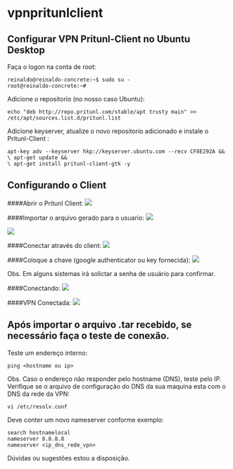 # vpnpritunlclient

Configurar VPN Pritunl-Client no Ubuntu Desktop 
---

Faça o logon na conta de root:
```shell
reinaldo@reinaldo-concrete:~$ sudo su -
root@reinaldo-concrete:~#
```

Adicione o repositorio (no nosso caso Ubuntu):
```shell
echo "deb http://repo.pritunl.com/stable/apt trusty main" >> /etc/apt/sources.list.d/pritunl.list
```
Adicione keyserver, atualize o novo repositorio adicionado e instale o Pritunl-Client :
```shell
apt-key adv --keyserver hkp://keyserver.ubuntu.com --recv CF8E292A && 
\ apt-get update && 
\ apt-get install pritunl-client-gtk -y
```

Configurando o Client
---
####Abrir o Pritunl Client:
![](https://github.com/cs-reinaldo-pinto/vpnpritunlclient/blob/master/imagens/01.png)


####Importar o arquivo gerado para o usuario:
![](https://github.com/cs-reinaldo-pinto/vpnpritunlclient/blob/master/imagens/02.png)

![](https://github.com/cs-reinaldo-pinto/vpnpritunlclient/blob/master/imagens/03.png)


####Conectar através do client:
![](https://github.com/cs-reinaldo-pinto/vpnpritunlclient/blob/master/imagens/04.png)


####Coloque a chave (google authenticator ou key fornecida):
![](https://github.com/cs-reinaldo-pinto/vpnpritunlclient/blob/master/imagens/05.png)

Obs. Em alguns sistemas irá solictar a senha de usuário para confirmar.

####Conectando:
![](https://github.com/cs-reinaldo-pinto/vpnpritunlclient/blob/master/imagens/07.png)

####VPN Conectada:
![](https://github.com/cs-reinaldo-pinto/vpnpritunlclient/blob/master/imagens/08.png)


Após importar o arquivo .tar recebido, se necessário faça o teste de conexão.
---

Teste um endereço interno:
```
ping <hostname ou ip>
```
Obs. Caso o endereço não responder pelo hostname (DNS), teste pelo IP. 
Verifique se o arquivo de configuração do DNS da sua maquina esta com o DNS da rede da VPN:
```shell
vi /etc/resolv.conf
```
Deve conter um novo nameserver conforme exemplo:
```shell
search hostnamelocal
nameserver 8.8.8.8 
nameserver <ip_dns_rede_vpn>
```


Dúvidas ou sugestões estou a disposição.
